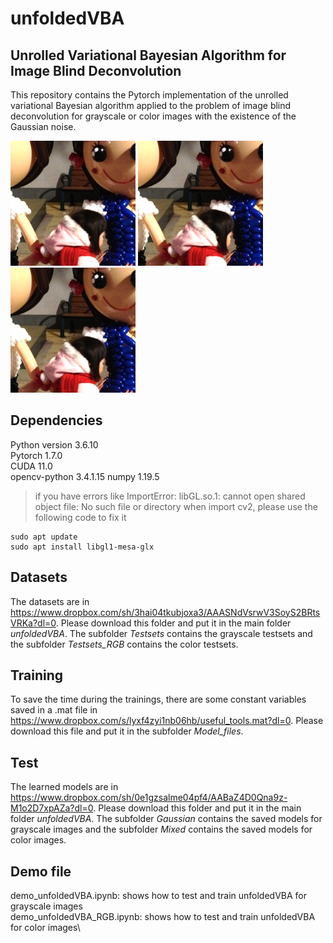# unfoldedVBA
## Unrolled Variational Bayesian Algorithm for Image Blind Deconvolution
This repository contains the Pytorch implementation of the unrolled variational Bayesian algorithm applied to the problem of image blind deconvolution for grayscale or color images with the existence of the Gaussian noise.
<p float="left">
<img src="examples/x0.png" width="200">
<img src="examples/x0.png" width="200">
<img src="examples/x0.png" width="200">
</p>

## Dependencies
Python version 3.6.10\
Pytorch 1.7.0\
CUDA 11.0\
opencv-python 3.4.1.15
numpy 1.19.5
> if you have errors like ImportError: libGL.so.1: cannot open shared object file: No such file or directory when import cv2,
> please use the following code to fix it

```
sudo apt update
sudo apt install libgl1-mesa-glx
```

## Datasets
The datasets are in https://www.dropbox.com/sh/3hai04tkubjoxa3/AAASNdVsrwV3SoyS2BRtsVRKa?dl=0. Please download this folder and put it in the main folder _unfoldedVBA_. The subfolder _Testsets_ contains the grayscale testsets and the subfolder _Testsets_RGB_ contains the color testsets. 

## Training
To save the time during the trainings, there are some constant variables saved in a .mat file in https://www.dropbox.com/s/lyxf4zyi1nb06hb/useful_tools.mat?dl=0. Please download this file and put it in the subfolder _Model_files_. 

## Test
The learned models are in https://www.dropbox.com/sh/0e1gzsalme04pf4/AABaZ4D0Qna9z-M1o2D7xpAZa?dl=0. Please download this folder and put it in the main folder _unfoldedVBA_. The subfolder _Gaussian_ contains the saved models for grayscale images and the subfolder _Mixed_ contains the saved models for color images.

## Demo file
demo_unfoldedVBA.ipynb: shows how to test and train unfoldedVBA for grayscale images\
demo_unfoldedVBA_RGB.ipynb: shows how to test and train unfoldedVBA for color images\
